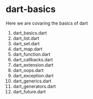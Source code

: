 # dart-basics
Here we are covaring the basics of dart

1. dart_basics.dart
2. dart_list.dart
3. dart_set.dart
4. dart_map.dart
5. dart_function.dart
6. dart_callbacks.dart
7. dart_extension.dart
8. dart_oops.dart
9. dart_exception.dart
10. dart_generics.dart
11. dart_generators.dart
12. dart_future.dart
